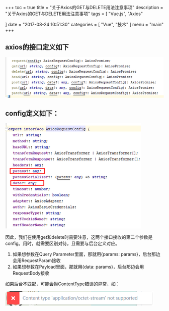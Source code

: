 +++
toc = true
title = "关于Axios的GET与DELETE用法注意事项"
description = "关于Axios的GET与DELETE用法注意事项"
tags = [
    "Vue.js",
    "Axios"

]
date = "2017-08-24 10:51:30"
categories = [
    "Vue",
    "技术"
]
menu = "main"
+++


## axios的接口定义如下

![vue1](/img/vue-axios/1.png)

## config定义如下：

![vue2](/img/vue-axios/2.png)

因此，我们在使用get和delete时需要注意，这两个接口接收的第二个参数是config。用时，就需要区别对待，且需要与后台定义对应。

1. 如果想参数在Query Parameter里面，那就用{params: params}，后台那边会用RequestParam接收
2. 如果想参数在Payload里面，那就用{data: params}，后台那边会用RequestBody接收

如果后台不匹配，可能会抛ContentType错误的异常，如：

![vue3](/img/vue-axios/3.png)
